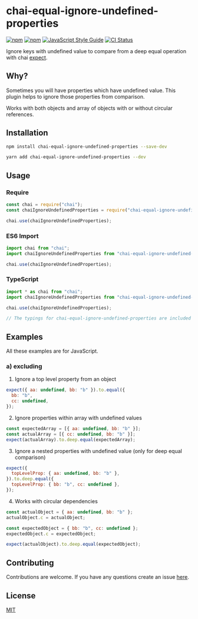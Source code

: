 # chai-equal-ignore-undefined-properties

[![npm](https://img.shields.io/npm/v/chai-equal-ignore-undefined-properties.svg)](https://www.npmjs.com/package/chai-equal-ignore-undefined-properties)
[![npm](https://img.shields.io/npm/dw/chai-equal-ignore-undefined-properties.svg)](https://www.npmjs.com/package/chai-equal-ignore-undefined-properties)
[![JavaScript Style Guide](https://img.shields.io/badge/code_style-standard-brightgreen.svg)](https://standardjs.com)
[![CI Status](https://github.com/DanielKurtjak/chai-equal-ignore-undefined-properties/actions/workflows/test.yaml/badge.svg?branch=main)](https://github.com/DanielKurtjak/chai-equal-ignore-undefined-properties/actions/workflows/test.yaml)

Ignore keys with undefined value to compare from a deep equal operation with chai [expect](http://chaijs.com/api/bdd/).

## Why?

Sometimes you will have properties which have undefined value. This plugin helps to ignore those properties from comparison.

Works with both objects and array of objects with or without circular references.

## Installation

```bash
npm install chai-equal-ignore-undefined-properties --save-dev
```

```bash
yarn add chai-equal-ignore-undefined-properties --dev
```

## Usage

### Require

```js
const chai = require("chai");
const chaiIgnoreUndefinedProperties = require("chai-equal-ignore-undefined-properties");

chai.use(chaiIgnoreUndefinedProperties);
```

### ES6 Import

```js
import chai from "chai";
import chaiIgnoreUndefinedProperties from "chai-equal-ignore-undefined-properties";

chai.use(chaiIgnoreUndefinedProperties);
```

### TypeScript

```js
import * as chai from "chai";
import chaiIgnoreUndefinedProperties from "chai-equal-ignore-undefined-properties";

chai.use(chaiIgnoreUndefinedProperties);

// The typings for chai-equal-ignore-undefined-properties are included with the package itself.
```

## Examples

All these examples are for JavaScript.

### a) excluding

1. Ignore a top level property from an object

```js
expect({ aa: undefined, bb: "b" }).to.equal({
  bb: "b",
  cc: undefined,
});
```

2. Ignore properties within array with undefined values

```js
const expectedArray = [{ aa: undefined, bb: "b" }];
const actualArray = [{ cc: undefined, bb: "b" }];
expect(actualArray).to.deep.equal(expectedArray);
```

3. Ignore a nested properties with undefined value (only for deep equal comparison)

```js
expect({
  topLevelProp: { aa: undefined, bb: "b" },
}).to.deep.equal({
  topLevelProp: { bb: "b", cc: undefined },
});
```

4. Works with circular dependencies

```js
const actualObject = { aa: undefined, bb: "b" };
actualObject.c = actualObject;

const expectedObject = { bb: "b", cc: undefined };
expectedObject.c = expectedObject;

expect(actualObject).to.deep.equal(expectedObject);
```

## Contributing

Contributions are welcome. If you have any questions create an issue [here](https://github.com/DanielKurtjak/chai-equal-ignore-undefined-properties/issues).

## License

[MIT](LICENSE)
